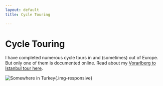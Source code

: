 ```yaml
---
layout: default
title: Cycle Touring

---
```

# Cycle Touring

I have completed numerous cycle tours in and (sometimes) out of Europe. But
only one of them is documented online. Read about my [Vorarlberg to
Istanbul tour here](https://www.crazyguyonabike.com/doc/?doc_id=16302).

![Somewhere in Turkey](/images/touring.png){.img-responsive}
